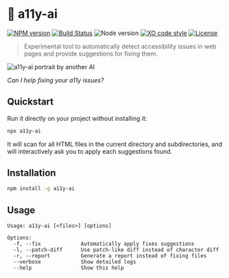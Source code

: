 # :robot: a11y-ai

[![NPM version](https://img.shields.io/npm/v/a11y-ai.svg)](https://www.npmjs.com/package/a11y-ai)
[![Build Status](https://github.com/sinedied/a11y-ai/workflows/build/badge.svg)](https://github.com/sinedied/a11y-ai/actions)
![Node version](https://img.shields.io/node/v/a11y-ai.svg)
[![XO code style](https://img.shields.io/badge/code_style-XO-5ed9c7.svg)](https://github.com/sindresorhus/xo)
[![License](https://img.shields.io/badge/license-MIT-blue.svg)](LICENSE)

> Experimental tool to automatically detect accessibility issues in web pages and provide suggestions for fixing them.

![a11y-ai portrait by another AI](https://user-images.githubusercontent.com/593151/221144683-af658535-500b-4024-afe9-032526b3eec9.png)

*Can I help fixing your a11y issues?*

## Quickstart

Run it directly on your project without installing it:

```bash
npx a11y-ai
```

It will scan for all HTML files in the current directory and subdirectories, and will interactively ask you to apply each suggestions found.

## Installation

```bash
npm install -g a11y-ai
```

## Usage

```
Usage: a11y-ai [<files>] [options]

Options:
  -f, --fix             Automatically apply fixes suggestions
  -l, --patch-diff      Use patch-like diff instead of character diff
  -r, --report          Generate a report instead of fixing files
  --verbose             Show detailed logs
  --help                Show this help
```

